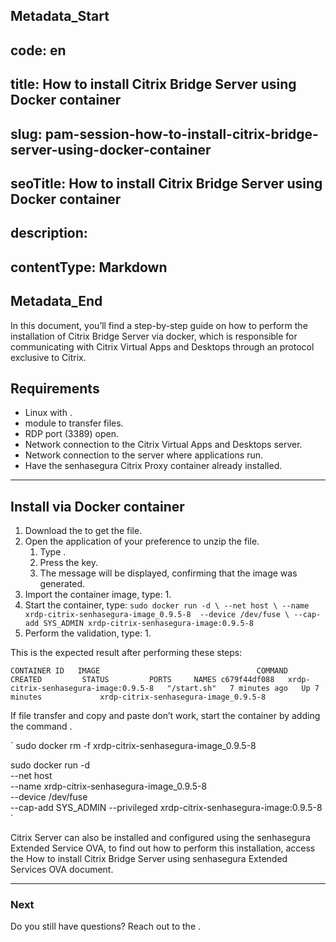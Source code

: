 ## Metadata_Start 
## code: en
## title: How to install Citrix Bridge Server using Docker container 
## slug: pam-session-how-to-install-citrix-bridge-server-using-docker-container 
## seoTitle: How to install Citrix Bridge Server using Docker container 
## description:  
## contentType: Markdown 
## Metadata_End
In this document, you’ll find a step-by-step guide on how to perform the installation of Citrix Bridge Server via docker, which is responsible for communicating with Citrix Virtual Apps and Desktops through an  protocol exclusive to Citrix.

## Requirements

* Linux with .
*  module to transfer files.
* RDP port (3389) open.
* Network connection to the Citrix Virtual Apps and Desktops server.
* Network connection to the server where applications run.
* Have the senhasegura Citrix Proxy container already installed.

---
## Install via Docker container

1. Download the  to get the  file.
2. Open the  application of your preference to unzip the file.
    1. Type .
    2. Press the  key.
    3. The message  will be displayed, confirming that the image was generated.
3. Import the container image, type:
    1. 
4. Start the container, type:
    `
    sudo docker run -d \
        --net host \
        --name xrdp-citrix-senhasegura-image_0.9.5-8 
        --device /dev/fuse \
        --cap-add SYS_ADMIN
    xrdp-citrix-senhasegura-image:0.9.5-8
    `
5. Perform the validation, type:
    1. 

This is the expected result after performing these steps:

`
CONTAINER ID   IMAGE                                   COMMAND       CREATED         STATUS         PORTS     NAMES
c679f44df088   xrdp-citrix-senhasegura-image:0.9.5-8   "/start.sh"   7 minutes ago   Up 7 minutes             xrdp-citrix-senhasegura-image_0.9.5-8
`

If file transfer and copy and paste don’t work, start the container by adding the command .

`
sudo docker rm -f xrdp-citrix-senhasegura-image_0.9.5-8

sudo docker run -d \
    --net host \
    --name xrdp-citrix-senhasegura-image_0.9.5-8 \
    --device /dev/fuse \
    --cap-add SYS_ADMIN --privileged xrdp-citrix-senhasegura-image:0.9.5-8
`

Citrix Server can also be installed and configured using the senhasegura Extended Service OVA, to find out how to perform this installation, access the How to install Citrix Bridge Server using senhasegura Extended Services OVA document.

---
### Next





Do you still have questions? Reach out to the .